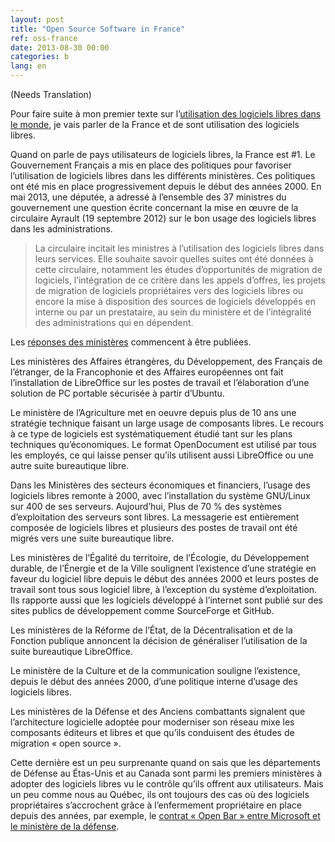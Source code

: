 ```yaml
---
layout: post
title: "Open Source Software in France"
ref: oss-france
date: 2013-08-30 00:00
categories: b
lang: en
---
```


(Needs Translation)

Pour faire suite à mon premier texte sur l’[utilisation des logiciels libres dans le monde](https://smellems.github.io/b/2013/08/08/Open-source-software-around-world.html), je vais parler de la France et de sont utilisation des logiciels libres.

Quand on parle de pays utilisateurs de logiciels libres, la France est #1.  Le Gouvernement Français a mis en place des politiques pour favoriser l’utilisation de logiciels libres dans les différents ministères.  Ces politiques ont été mis en place progressivement depuis le début des années 2000.  En mai 2013, une députée, a adressé à l’ensemble des 37 ministres du gouvernement une question écrite concernant la mise en œuvre de la circulaire Ayrault (19 septembre 2012) sur le bon usage des logiciels libres dans les administrations.

> La circulaire incitait les ministres à l’utilisation des logiciels libres dans leurs services. Elle souhaite savoir quelles suites ont été données à cette circulaire, notamment les études d’opportunités de migration de logiciels, l’intégration de ce critère dans les appels d’offres, les projets de migration de logiciels propriétaires vers des logiciels libres ou encore la mise à disposition des sources de logiciels développés en interne ou par un prestataire, au sein du ministère et de l’intégralité des administrations qui en dépendent.

Les [réponses des ministères](http://www.april.org/premieres-reponses-aux-questions-ecrites-disabelle-attard-sur-lusage-du-logiciel-libre-dans-les-administrations) commencent à être publiées.

Les ministères des Affaires étrangères, du Développement,  des Français de l’étranger, de la Francophonie et des Affaires européennes ont fait l’installation de LibreOffice sur les postes de travail et l’élaboration d’une solution de PC portable sécurisée à partir d’Ubuntu.

Le ministère de l’Agriculture met en oeuvre depuis plus de 10 ans une stratégie technique faisant un large usage de composants libres. Le recours à ce type de logiciels est systématiquement étudié tant sur les plans techniques qu’économiques.  Le format OpenDocument est utilisé par tous les employés, ce qui laisse penser qu’ils utilisent aussi LibreOffice ou une autre suite bureautique libre.

Dans les Ministères des secteurs économiques et financiers, l’usage des logiciels libres remonte à 2000, avec l’installation du système GNU/Linux sur 400 de ses serveurs.  Aujourd’hui, Plus de 70 % des systèmes d’exploitation des serveurs sont libres.  La messagerie est entièrement composée de logiciels libres et plusieurs des postes de travail ont été migrés vers une suite bureautique libre.

Les ministères de l’Égalité du territoire, de l’Écologie, du Développement durable, de l’Énergie et de la Ville soulignent l’existence d’une stratégie en faveur du logiciel libre depuis le début des années 2000 et leurs postes de travail sont tous sous logiciel libre, à l’exception du système d’exploitation.  Ils rapporte aussi que les logiciels développé à l’internet sont publié sur des sites publics de développement comme SourceForge et GitHub.

Les ministères de la Réforme de l’État, de la Décentralisation et de la Fonction publique annoncent la décision de généraliser l’utilisation de la suite bureautique LibreOffice.

Le ministère de la Culture et de la communication souligne l’existence, depuis le début des années 2000, d’une politique interne d’usage des logiciels libres.

Les ministères de la Défense et des Anciens combattants signalent que l’architecture logicielle adoptée pour moderniser son réseau mixe les composants éditeurs et libres et que qu’ils conduisent des études de migration « open source ».

Cette dernière est un peu surprenante quand on sais que les départements de Défense au Étas-Unis et au Canada sont parmi les premiers ministères à adopter des logiciels libres vu le contrôle qu’ils offrent aux utilisateurs.  Mais un peu comme nous au Québec, ils ont toujours des cas où des logiciels propriétaires s’accrochent grâce à l’enfermement propriétaire en place depuis des années, par exemple, le [contrat « Open Bar » entre Microsoft et le ministère de la défense](http://www.april.org/lotan-impose-microsoft-et-les-backdoors-de-la-nsa-au-ministere-de-la-defense).
